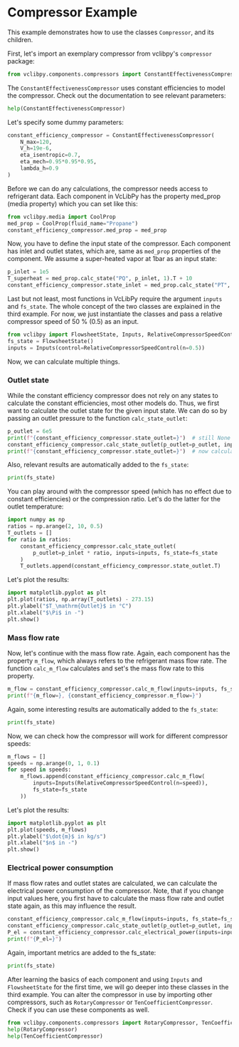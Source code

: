 
# Compressor Example
This example demonstrates how to use the classes `Compressor`,
and its children.

First, let's import an exemplary compressor from vclibpy's
`compressor` package:

```python
from vclibpy.components.compressors import ConstantEffectivenessCompressor
```

The `ConstantEffectivenessCompressor` uses constant efficiencies to model the compressor.
Check out the documentation to see relevant parameters:

```python
help(ConstantEffectivenessCompressor)
```

Let's specify some dummy parameters:

```python
constant_efficiency_compressor = ConstantEffectivenessCompressor(
    N_max=120,
    V_h=19e-6,
    eta_isentropic=0.7,
    eta_mech=0.95*0.95*0.95,
    lambda_h=0.9
)
```

Before we can do any calculations, the compressor needs
access to refrigerant data. Each component in VcLibPy has
the property med_prop (media property) which you can set like this:

```python
from vclibpy.media import CoolProp
med_prop = CoolProp(fluid_name="Propane")
constant_efficiency_compressor.med_prop = med_prop
```

Now, you have to define the input state of the compressor.
Each component has inlet and outlet states, which are, same as `med_prop`
properties of the component.
We assume a super-heated vapor at 1bar as an input state:

```python
p_inlet = 1e5
T_superheat = med_prop.calc_state("PQ", p_inlet, 1).T + 10
constant_efficiency_compressor.state_inlet = med_prop.calc_state("PT", p_inlet, T_superheat)
```

Last but not least, most functions in VcLibPy require
the argument `inputs` and `fs_state`. The whole concept of the two
classes are explained in the third example. For now, we just instantiate
the classes and pass a relative compressor speed of 50 % (0.5) as an input.

```python
from vclibpy import FlowsheetState, Inputs, RelativeCompressorSpeedControl
fs_state = FlowsheetState()
inputs = Inputs(control=RelativeCompressorSpeedControl(n=0.5))
```

Now, we can calculate multiple things.
### Outlet state
While the constant efficiency compressor does not rely on any
states to calculate the constant efficiencies, most other models do.
Thus, we first want to calculate the outlet state for the given input state.
We can do so by passing an outlet pressure to the function `calc_state_outlet`:

```python
p_outlet = 6e5
print(f"{constant_efficiency_compressor.state_outlet=}")  # still None
constant_efficiency_compressor.calc_state_outlet(p_outlet=p_outlet, inputs=inputs, fs_state=fs_state)
print(f"{constant_efficiency_compressor.state_outlet=}")  # now calculated
```

Also, relevant results are automatically added to the `fs_state`:

```python
print(fs_state)
```

You can play around with the compressor speed (which has no effect due to constant efficiencies)
or the compression ratio. Let's do the latter for the outlet temperature:

```python
import numpy as np
ratios = np.arange(2, 10, 0.5)
T_outlets = []
for ratio in ratios:
    constant_efficiency_compressor.calc_state_outlet(
        p_outlet=p_inlet * ratio, inputs=inputs, fs_state=fs_state
    )
    T_outlets.append(constant_efficiency_compressor.state_outlet.T)
```

Let's plot the results:

```python
import matplotlib.pyplot as plt
plt.plot(ratios, np.array(T_outlets) - 273.15)
plt.ylabel("$T_\mathrm{Outlet}$ in °C")
plt.xlabel("$\Pi$ in -")
plt.show()
```

### Mass flow rate
Now, let's continue with the mass flow rate. Again, each component has the property
`m_flow`, which always refers to the refrigerant mass flow rate.
The function `calc_m_flow` calculates and set's the mass flow rate to this property.

```python
m_flow = constant_efficiency_compressor.calc_m_flow(inputs=inputs, fs_state=fs_state)
print(f"{m_flow=}, {constant_efficiency_compressor.m_flow=}")
```

Again, some interesting results are automatically added to the `fs_state`:

```python
print(fs_state)
```

Now, we can check how the compressor will work for different compressor speeds:

```python
m_flows = []
speeds = np.arange(0, 1, 0.1)
for speed in speeds:
    m_flows.append(constant_efficiency_compressor.calc_m_flow(
        inputs=Inputs(RelativeCompressorSpeedControl(n=speed)),
        fs_state=fs_state
    ))
```

Let's plot the results:

```python
import matplotlib.pyplot as plt
plt.plot(speeds, m_flows)
plt.ylabel("$\dot{m}$ in kg/s")
plt.xlabel("$n$ in -")
plt.show()
```

### Electrical power consumption
If mass flow rates and outlet states are calculated, we can calculate the
electrical power consumption of the compressor. Note, that
if you change input values here, you first have to calculate the
mass flow rate and outlet state again, as this may influence the result.

```python
constant_efficiency_compressor.calc_m_flow(inputs=inputs, fs_state=fs_state)
constant_efficiency_compressor.calc_state_outlet(p_outlet=p_outlet, inputs=inputs, fs_state=fs_state)
P_el = constant_efficiency_compressor.calc_electrical_power(inputs=inputs, fs_state=fs_state)
print(f"{P_el=}")
```

Again, important metrics are added to the fs_state:

```python
print(fs_state)
```

After learning the basics of each component and using `Inputs` and `FlowsheetState`
for the first time, we will go deeper into these classes in the third example.
You can alter the compressor in use by importing other compressors, such as
`RotaryCompressor` or `TenCoefficientCompressor`. Check if you can use these components as well.

```python
from vclibpy.components.compressors import RotaryCompressor, TenCoefficientCompressor
help(RotaryCompressor)
help(TenCoefficientCompressor)
```
